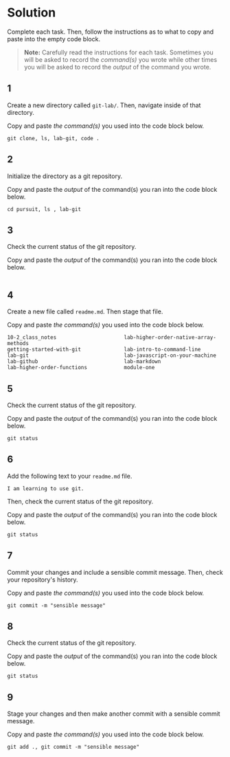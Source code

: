 # Solution

Complete each task. Then, follow the instructions as to what to copy and paste into the empty code block.

> **Note:** Carefully read the instructions for each task. Sometimes you will be asked to record the _command(s)_ you wrote while other times you will be asked to record the _output_ of the command you wrote.

## 1

Create a new directory called `git-lab/`. Then, navigate inside of that directory.

Copy and paste _the command(s)_ you used into the code block below.

```
git clone, ls, lab-git, code .
```

## 2

Initialize the directory as a git repository.

Copy and paste the _output_ of the command(s) you ran into the code block below.

```
cd pursuit, ls , lab-git
```

## 3

Check the current status of the git repository.

Copy and paste the _output_ of the command(s) you ran into the code block below.

```

```

## 4

Create a new file called `readme.md`. Then stage that file.

Copy and paste _the command(s)_ you used into the code block below.

```
10-2_class_notes                      lab-higher-order-native-array-methods
getting-started-with-git              lab-intro-to-command-line
lab-git                               lab-javascript-on-your-machine
lab-github                            lab-markdown
lab-higher-order-functions            module-one
```

## 5

Check the current status of the git repository.

Copy and paste the _output_ of the command(s) you ran into the code block below.

```
git status
```

## 6

Add the following text to your `readme.md` file.

```
I am learning to use git.
```

Then, check the current status of the git repository.

Copy and paste the _output_ of the command(s) you ran into the code block below.

```
git status
```

## 7

Commit your changes and include a sensible commit message. Then, check your repository's history.

Copy and paste _the command(s)_ you used into the code block below.

```
git commit -m "sensible message"
```

## 8

Check the current status of the git repository.

Copy and paste the _output_ of the command(s) you ran into the code block below.

```
git status
```

## 9

Stage your changes and then make another commit with a sensible commit message.

Copy and paste _the command(s)_ you used into the code block below.

```
git add ., git commit -m "sensible message"
```
